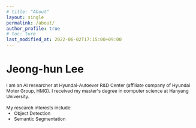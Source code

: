 ```yaml
---
# title: "About"
layout: single
permalink: /about/
author_profile: true
# toc: ture
last_modified_at: 2022-06-02T17:15:00+09:00
---
```


# Jeong-hun Lee

<div style="font-size: 0.875em">
    I am an AI researcher at Hyundai-Autoever R&D Center (affiliate company of Hyundai Motor Group, HMG). I received my master's degree in computer science at Hanyang University.<br/>
    <br/>
    My research interests include:
    <ul style="margin-top: 0px; margin-bottom: 0px;">
        <li style="margin-bottom: 0px;">Object Detection</li>
        <li style="margin-bottom: 0px;">Semantic Segmentation</li>
    </ul>
</div>